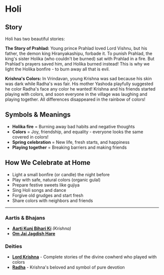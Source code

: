 # Holi

## Story

Holi has two beautiful stories:

**The Story of Prahlad:** Young prince Prahlad loved Lord Vishnu, but his father, the demon king Hiranyakashipu, forbade it. To punish Prahlad, the king's sister Holika (who couldn't be burned) sat with Prahlad in a fire. But Prahlad's prayers saved him, and Holika burned instead! This is why we light the Holika bonfire - to burn away all that is evil.

**Krishna's Colors:** In Vrindavan, young Krishna was sad because his skin was dark while Radha's was fair. His mother Yashoda playfully suggested he color Radha's face any color he wanted! Krishna and his friends started playing with colors, and soon everyone in the village was laughing and playing together. All differences disappeared in the rainbow of colors!

## Symbols & Meanings

- **Holika fire** = Burning away bad habits and negative thoughts
- **Colors** = Joy, friendship, and equality - everyone looks the same covered in colors!
- **Spring celebration** = New life, fresh starts, and happiness
- **Playing together** = Breaking barriers and making friends

## How We Celebrate at Home

- Light a small bonfire (or candle) the night before
- Play with safe, natural colors (organic gulal)
- Prepare festive sweets like gujiya
- Sing Holi songs and dance
- Forgive old grudges and start fresh
- Share colors with neighbors and friends

---

### Aartis & Bhajans

- **[Aarti Kunj Bihari Ki](../section2-aartis-bhajans/01-aarti-kunj-bihari.md)** *(Krishna)*
- **[Om Jai Jagdish Hare](../section2-aartis-bhajans/10-om-jai-jagdish-hare.md)**

### Deities

- **[Lord Krishna](../section3-deities/04-lord-krishna.md)** - Complete stories of the divine cowherd who played with colors
- **[Radha](../section3-deities/09-radha.md)** - Krishna's beloved and symbol of pure devotion